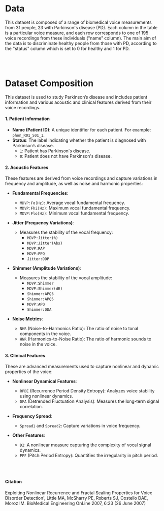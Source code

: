 # **Data**
This dataset is composed of a range of biomedical voice measurements from 31 people, 23 with Parkinson's disease (PD). Each column in the table is a particular voice measure, and each row corresponds to one of 195 voice recordings from these individuals ("name" column). The main aim of the data is to discriminate healthy people from those with PD, according to the "status" column which is set to 0 for healthy and 1 for PD.

<br></br>
# **Dataset Composition**
This dataset is used to study Parkinson’s disease and includes patient information and various acoustic and clinical features derived from their voice recordings.

#### **1. Patient Information**
- **Name (Patient ID)**: A unique identifier for each patient. For example: `phon_R01_S01_1`.
- **Status**: The label indicating whether the patient is diagnosed with Parkinson’s disease.
  - `1`: Patient has Parkinson's disease.
  - `0`: Patient does not have Parkinson's disease.

#### **2. Acoustic Features**
These features are derived from voice recordings and capture variations in frequency and amplitude, as well as noise and harmonic properties:
- **Fundamental Frequencies**:
  - `MDVP:Fo(Hz)`: Average vocal fundamental frequency.
  - `MDVP:Fhi(Hz)`: Maximum vocal fundamental frequency.
  - `MDVP:Flo(Hz)`: Minimum vocal fundamental frequency.

- **Jitter (Frequency Variations)**:
  - Measures the stability of the vocal frequency:
    - `MDVP:Jitter(%)`
    - `MDVP:Jitter(Abs)`
    - `MDVP:RAP`
    - `MDVP:PPQ`
    - `Jitter:DDP`

- **Shimmer (Amplitude Variations)**:
  - Measures the stability of the vocal amplitude:
    - `MDVP:Shimmer`
    - `MDVP:Shimmer(dB)`
    - `Shimmer:APQ3`
    - `Shimmer:APQ5`
    - `MDVP:APQ`
    - `Shimmer:DDA`

- **Noise Metrics**:
  - `NHR` (Noise-to-Harmonics Ratio): The ratio of noise to tonal components in the voice.
  - `HNR` (Harmonics-to-Noise Ratio): The ratio of harmonic sounds to noise in the voice.

#### **3. Clinical Features**
These are advanced measurements used to capture nonlinear and dynamic properties of the voice:
- **Nonlinear Dynamical Features**:
  - `RPDE` (Recurrence Period Density Entropy): Analyzes voice stability using nonlinear dynamics.
  - `DFA` (Detrended Fluctuation Analysis): Measures the long-term signal correlation.

- **Frequency Spread**:
  - `Spread1` and `Spread2`: Capture variations in voice frequency.

- **Other Features**:
  - `D2`: A nonlinear measure capturing the complexity of vocal signal dynamics.
  - `PPE` (Pitch Period Entropy): Quantifies the irregularity in pitch period.

<br></br>
#### **Citation**
Exploiting Nonlinear Recurrence and Fractal Scaling Properties for Voice Disorder Detection', Little MA, McSharry PE, Roberts SJ, Costello DAE, Moroz IM. BioMedical Engineering OnLine 2007, 6:23 (26 June 2007)
